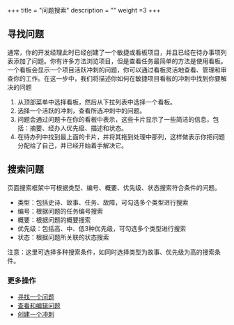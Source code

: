 +++
title = "问题搜索"
description = ""
weight =3
+++


<h2 id="1">寻找问题</h2>

通常，你的开发经理此时已经创建了一个敏捷或看板项目，并且已经在待办事项列表添加了问题。你有许多方法浏览项目，但是查看任务最简单的方法是使用看板。一个看板会显示一个项目活跃冲刺的问题，你可以通过看板灵活地查看、管理和审查你的工作。在这一步中，我们将描述你如何在敏捷项目看板的冲刺中找到你要解决的问题

1. 从顶部菜单中选择看板，然后从下拉列表中选择一个看板。
2. 选择一个活跃的冲刺，查看所选冲刺中的问题。
3. 问题会通过问题卡在你的看板中表示，这些卡片显示了一些简洁的信息，包括：摘要、经办人优先级、描述和状态。
4. 在待办列中找到最上面的卡片，并将其拖到处理中那列，这样做表示你把问题分配给了自己，并已经开始着手解决它。


<h2 id="1">搜索问题</h2>

页面搜索框架中可根据类型、编号、概要、优先级、状态搜索符合条件的问题。

- 类型：包括史诗、故事、任务、故障，可勾选多个类型进行搜索
- 编号：根据问题的任务编号搜索
- 概要：根据问题的概要搜索
- 优先级：包括高、中、低3种优先级，可勾选多个类型进行搜索
- 状态：根据问题所关联的状态搜索

注意：这里可选择多种搜索条件，如同时选择类型为故事、优先级为高的搜索条件。


### 更多操作
- [寻找一个问题](../mange-issue/)
- [查看和编辑问题](../mange-issue/)
- [创建一个冲刺](../backlog)